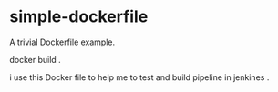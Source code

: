 simple-dockerfile
=================

A trivial Dockerfile example.

docker build .

i use this Docker file to help me to test and build pipeline in jenkines .
